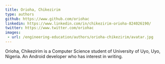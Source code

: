 ```yaml
---
title: Orioha, Chikezirim
type: authors
github: https://www.github.com/oriohac
linkedin: https://www.linkedin.com/in/chikezirim-orioha-824026190/
twitter: https://www.twitter.com/oriohac
images: 
 - url: /engineering-education/authors/orioha-chikezirim/avatar.jpg
---
```

Orioha, Chikezirim is a Computer Science student of University of Uyo, Uyo, Nigeria. An Android developer who has interest in writing.